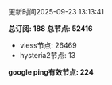 更新时间2025-09-23 13:13:41

**总订阅: 188**
**总节点: 52416**
- vless节点: 26469
- hysteria2节点: 13

**google ping有效节点: 224**
